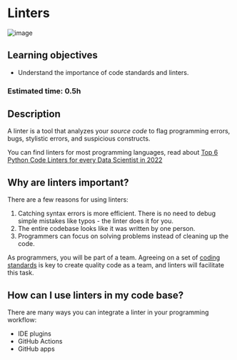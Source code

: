 # Linters

![image](https://user-images.githubusercontent.com/78906545/204104935-420e9b04-7c2f-4ee5-8da3-6b0d1c6c389e.png)


## Learning objectives
- Understand the importance of code standards and linters.

### Estimated time: 0.5h

## Description

A linter is a tool that analyzes your *source code* to flag programming errors, bugs, stylistic errors, and suspicious constructs.

You can find linters for most programming languages, read about [Top 6 Python Code Linters for every Data Scientist in 2022](https://www.datasciencelearner.com/top-5-python-code-linters-for-every-data-scientist/)

## Why are linters important?

There are a few reasons for using linters:

1. Catching syntax errors is more efficient. There is no need to debug simple mistakes like typos - the linter does it for you.
2. The entire codebase looks like it was written by one person.
3. Programmers can focus on solving problems instead of cleaning up the code.

As programmers, you will be part of a team. Agreeing on a set of [coding standards]([https://en.wikipedia.org/wiki/Extreme_programming_practices#Coding_standard](https://www.browserstack.com/guide/coding-standards-best-practices#:~:text=Practices%20To%20Follow-,What%20are%20Coding%20Standards%3F,sophisticated%20and%20highly%20functional%20code.)) is key to create quality code as a team, and linters will facilitate this task.

## How can I use linters in my code base?

There are many ways you can integrate a linter in your programming workflow:

- IDE plugins
- GitHub Actions
- GitHub apps

